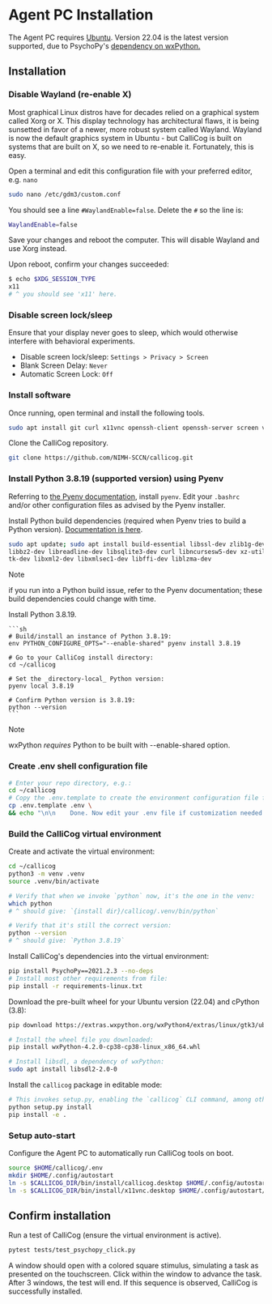# Agent PC Installation

The Agent PC requires [Ubuntu](https://ubuntu.com/desktop). Version 22.04 is the latest version supported, due to PsychoPy's [dependency on wxPython.](https://extras.wxpython.org/wxPython4/extras/linux/gtk3/)

## Installation

### Disable Wayland (re-enable X)

Most graphical Linux distros have for decades relied on a graphical system called Xorg or X. This display technology has architectural flaws, it is
being sunsetted in favor of a newer, more robust system called Wayland. Wayland is now the default graphics system in Ubuntu - but CalliCog is built on systems 
that are built on X, so we need to re-enable it. Fortunately, this is easy.

Open a terminal and edit this configuration file with your preferred editor, e.g. `nano`

```sh
sudo nano /etc/gdm3/custom.conf
```

You should see a line `#WaylandEnable=false`. Delete the `#` so the line is:

```sh
WaylandEnable=false
```

Save your changes and reboot the computer. This will disable Wayland and use
Xorg instead.

Upon reboot, confirm your changes succeeded:

```sh
$ echo $XDG_SESSION_TYPE
x11
# ^ you should see 'x11' here.
```

### Disable screen lock/sleep

Ensure that your display never goes to sleep, which would otherwise interfere with behavioral experiments.

* Disable screen lock/sleep: `Settings > Privacy > Screen`
* Blank Screen Delay:     `Never`
* Automatic Screen Lock:  `Off`

### Install software

Once running, open terminal and install the following tools.

```sh
sudo apt install git curl x11vnc openssh-client openssh-server screen vim stow
```

Clone the CalliCog repository.

```sh
git clone https://github.com/NIMH-SCCN/callicog.git
```


### Install Python 3.8.19 (supported version) using Pyenv

Referring to [the Pyenv documentation][pyenv], install `pyenv`. Edit your `.bashrc` and/or other configuration files as advised by the 
Pyenv installer.

Install Python build dependencies (required when Pyenv tries to build a
Python version). [Documentation is here][py_build_deps]. 

```sh
sudo apt update; sudo apt install build-essential libssl-dev zlib1g-dev \
libbz2-dev libreadline-dev libsqlite3-dev curl libncursesw5-dev xz-utils \
tk-dev libxml2-dev libxmlsec1-dev libffi-dev liblzma-dev
```
> [!NOTE]
> if you run into a Python build issue, refer to the Pyenv documentation; these build dependencies could change with time.

Install Python 3.8.19.

    ```sh
    # Build/install an instance of Python 3.8.19:
    env PYTHON_CONFIGURE_OPTS="--enable-shared" pyenv install 3.8.19

    # Go to your CalliCog install directory:
    cd ~/callicog

    # Set the _directory-local_ Python version:
    pyenv local 3.8.19

    # Confirm Python version is 3.8.19:
    python --version
    ```
> [!NOTE]
> wxPython *requires* Python to be built with --enable-shared option.

### Create .env shell configuration file

```sh
# Enter your repo directory, e.g.:
cd ~/callicog
# Copy the .env.template to create the environment configuration file for this instance
cp .env.template .env \
&& echo "\n\n    Done. Now edit your .env file if customization needed for this environment (e.g. directory location, database name etc)."
```

### Build the CalliCog virtual environment

Create and activate the virtual environment:
```sh
cd ~/callicog
python3 -m venv .venv
source .venv/bin/activate

# Verify that when we invoke `python` now, it's the one in the venv:
which python
# ^ should give: `{install dir}/callicog/.venv/bin/python`

# Verify that it's still the correct version:
python --version
# ^ should give: `Python 3.8.19`
```

Install CalliCog's dependencies into the virtual environment:
```sh
pip install PsychoPy==2021.2.3 --no-deps
# Install most other requirements from file:
pip install -r requirements-linux.txt
```

Download the pre-built wheel for your Ubuntu version (22.04) and cPython (3.8):
```sh 
pip download https://extras.wxpython.org/wxPython4/extras/linux/gtk3/ubuntu-22.04/wxPython-4.2.0-cp38-cp38-linux_x86_64.whl

# Install the wheel file you downloaded:
pip install wxPython-4.2.0-cp38-cp38-linux_x86_64.whl

# Install libsdl, a dependency of wxPython:
sudo apt install libsdl2-2.0-0
```

Install the `callicog` package in editable mode:

```sh
# This invokes setup.py, enabling the `callicog` CLI command, among other things:
python setup.py install
pip install -e .
```

### Setup auto-start

Configure the Agent PC to automatically run CalliCog tools on boot.

```sh
source $HOME/callicog/.env
mkdir $HOME/.config/autostart
ln -s $CALLICOG_DIR/bin/install/callicog.desktop $HOME/.config/autostart/
ln -s $CALLICOG_DIR/bin/install/x11vnc.desktop $HOME/.config/autostart/
```

## Confirm installation

Run a test of CalliCog (ensure the virtual environment is active).

```sh
pytest tests/test_psychopy_click.py 
```

A window should open with a colored square stimulus, simulating a task as presented on the touchscreen. Click within the window to advance the task. After 3 windows, the test will end. 
If this sequence is observed, CalliCog is successfully installed.





[nano_cheat]:
https://web.archive.org/web/20240201142800/https://itsfoss.com/content/images/wordpress/2020/05/nano-cheatsheet.png
"Nano editor cheat sheet"
[wxpython_ubuntu]: https://extras.wxpython.org/wxPython4/extras/linux/gtk3/
"wxPython versions available for Ubuntu"
[ubuntu_usb]:
https://askubuntu.com/questions/1398432/how-to-burn-an-iso-file-to-a-usb
"Install Ubuntu via USB"
[new_ssh]:
https://docs.github.com/en/authentication/connecting-to-github-with-ssh/generating-a-new-ssh-key-and-adding-it-to-the-ssh-agent
"Generating a new SSH key"
[add_ssh]:
https://docs.github.com/en/authentication/connecting-to-github-with-ssh/adding-a-new-ssh-key-to-your-github-account
"Add an SSH key to your GitHub account"
[pyenv]: https://github.com/pyenv/pyenv
[py_build_deps]:
https://github.com/pyenv/pyenv/wiki#suggested-build-environment
[wxpy_blog]:
https://wxpython.org/blog/2017-08-17-builds-for-linux-with-pip/index.html
